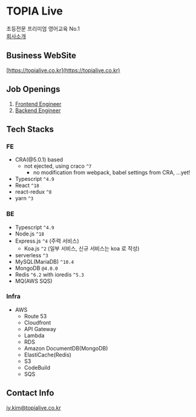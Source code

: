 # TOPIA Live

초등전문 프리미엄 영어교육 No.1 <br/>
[회사소개](https://bluecandle.notion.site/TOPIA-Edutech-8dca32a464a04743a51940f69f48bfa9?pvs=4)

## Business WebSite
[https://topialive.co.kr](https://topialive.co.kr)

## Job Openings
1. [Frontend Engineer](https://bluecandle.notion.site/TOPIA-Live-Frontend-Engineer-95761de4b0a745d5af608e84e19c8524?pvs=4)
2. [Backend Engineer](https://bluecandle.notion.site/TOPIA-Live-Backend-Engineer-0b2ea1197cd04a80843b7f5f6b85907e?pvs=4)

## Tech Stacks
### FE
- CRA(@5.0.1) based
  - not ejected, using craco `^7`
    - no modification from webpack, babel settings from CRA, ...yet!
- Typescript `^4.9`
- React `^18`
- react-redux `^8`
- yarn `^3`

### BE
- Typescript `^4.9`
- Node.js `^18`
- Express.js `^4` (주력 서비스)
  - Koa.js `^2` (일부 서비스, 신규 서비스는 koa 로 작성)  
- serverless `^3`
- MySQL(MariaDB) `^10.4`
- MongoDB `@4.0.0`
- Redis `^6.2` with ioredis `^5.3`
- MQ(AWS SQS)

### Infra
- AWS
  - Route 53
  - Cloudfront
  - API Gateway
  - Lambda
  - RDS
  - Amazon DocumentDB(MongoDB)
  - ElastiCache(Redis)
  - S3
  - CodeBuild
  - SQS

## Contact Info
jy.kim@topialive.co.kr


